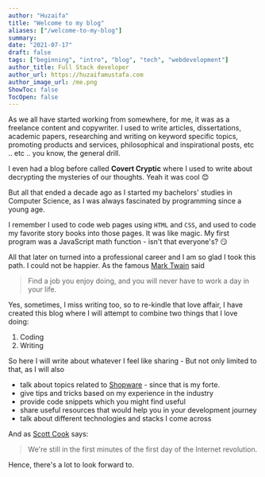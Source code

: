 ```yaml
---
author: "Huzaifa"
title: "Welcome to my blog"
aliases: ["/welcome-to-my-blog"]
summary: 
date: "2021-07-17"
draft: false
tags: ["beginning", "intro", "blog", "tech", "webdevelopment"]
author_title: Full Stack developer
author_url: https://huzaifamustafa.com
author_image_url: /me.png
ShowToc: false
TocOpen: false
---
```

As we all have started working from somewhere, for me, it was as a freelance
content and copywriter. I used to write articles, dissertations, academic papers,
researching and writing on keyword specific topics, promoting products and services,
philosophical and inspirational posts, etc .. etc .. you know, the general drill.

I even had a blog before called **Covert Cryptic** where I used to write about decrypting
the mysteries of our thoughts. Yeah it was cool 😊

But all that ended a decade ago as I started my bachelors' studies in
Computer Science, as I was always fascinated by programming since a young age.

I remember I used to code web pages using `HTML` and `CSS`, and used to code my
favorite story books into those pages. It was like magic.
My first program was a JavaScript math function - isn't that everyone's? 😏

All that later on turned into a professional career and I am so glad I took this path. I could not be happier. As the
famous [Mark Twain](https://en.wikipedia.org/wiki/Mark_Twain) said

> Find a job you enjoy doing, and you will never have to work a day in your life.

Yes, sometimes, I miss writing too, so to re-kindle that love affair, I have created this blog where I will attempt to combine two things that I love doing:

1. Coding
2. Writing

So here I will write about whatever I feel like sharing - But not only limited to that, as I will also

- talk about topics related to [Shopware](https://www.shopware.com) - since that is my forte.
- give tips and tricks based on my experience in the industry
- provide code snippets which you might find useful
- share useful resources that would help you in your development journey
- talk about different technologies and stacks I come across

And as [Scott Cook](https://www.forbes.com/profile/scott-cook/) says:

> We're still in the first minutes of the first day of the Internet revolution.

Hence, there's a lot to look forward to.  